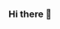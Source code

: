 ### Hi there 👋

<!--
**MarinadeCamposPilatti/MarinadeCamposPilatti** is a ✨ _special_ ✨ repository because its `README.md` (this file) appears on your GitHub profile.

Here are some ideas to get you started:

DevOps | Java | Postgresql | Python | Metodologias Ágeis | JavaScript | HTML | CSS
